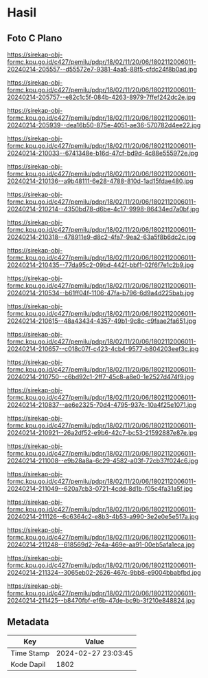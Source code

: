 # Hasil

## Foto C Plano

https://sirekap-obj-formc.kpu.go.id/c427/pemilu/pdpr/18/02/11/20/06/1802112006011-20240214-205557--d55572e7-9381-4aa5-88f5-cfdc24f8b0ad.jpg

https://sirekap-obj-formc.kpu.go.id/c427/pemilu/pdpr/18/02/11/20/06/1802112006011-20240214-205757--e82c1c5f-084b-4263-8979-7ffef242dc2e.jpg

https://sirekap-obj-formc.kpu.go.id/c427/pemilu/pdpr/18/02/11/20/06/1802112006011-20240214-205939--dea16b50-875e-4051-ae36-570782d4ee22.jpg

https://sirekap-obj-formc.kpu.go.id/c427/pemilu/pdpr/18/02/11/20/06/1802112006011-20240214-210033--6741348e-b16d-47cf-bd9d-4c88e555972e.jpg

https://sirekap-obj-formc.kpu.go.id/c427/pemilu/pdpr/18/02/11/20/06/1802112006011-20240214-210136--a9b48111-6e28-4788-810d-1ad15fdae480.jpg

https://sirekap-obj-formc.kpu.go.id/c427/pemilu/pdpr/18/02/11/20/06/1802112006011-20240214-210214--4350bd78-d6be-4c17-9998-86434ed7a0bf.jpg

https://sirekap-obj-formc.kpu.go.id/c427/pemilu/pdpr/18/02/11/20/06/1802112006011-20240214-210318--478911e9-d8c2-4fa7-9ea2-63a5f8b6dc2c.jpg

https://sirekap-obj-formc.kpu.go.id/c427/pemilu/pdpr/18/02/11/20/06/1802112006011-20240214-210435--77da95c2-09bd-442f-bbf1-02f6f7e1c2b9.jpg

https://sirekap-obj-formc.kpu.go.id/c427/pemilu/pdpr/18/02/11/20/06/1802112006011-20240214-210534--b61ff04f-1106-47fa-b796-6d9a4d225bab.jpg

https://sirekap-obj-formc.kpu.go.id/c427/pemilu/pdpr/18/02/11/20/06/1802112006011-20240214-210615--48a43434-4357-49b1-9c8c-c9faae2fa651.jpg

https://sirekap-obj-formc.kpu.go.id/c427/pemilu/pdpr/18/02/11/20/06/1802112006011-20240214-210657--c018c07f-c423-4cb4-9577-b804203eef3c.jpg

https://sirekap-obj-formc.kpu.go.id/c427/pemilu/pdpr/18/02/11/20/06/1802112006011-20240214-210750--c6bd92c1-2ff7-45c8-a8e0-1e2527d474f9.jpg

https://sirekap-obj-formc.kpu.go.id/c427/pemilu/pdpr/18/02/11/20/06/1802112006011-20240214-210837--ae6e2325-70d4-4795-937c-10a4f25e1071.jpg

https://sirekap-obj-formc.kpu.go.id/c427/pemilu/pdpr/18/02/11/20/06/1802112006011-20240214-210921--26a2df52-e9b6-42c7-bc53-21592887e87e.jpg

https://sirekap-obj-formc.kpu.go.id/c427/pemilu/pdpr/18/02/11/20/06/1802112006011-20240214-211008--e9b28a8a-6c29-4582-a03f-72cb37f024c6.jpg

https://sirekap-obj-formc.kpu.go.id/c427/pemilu/pdpr/18/02/11/20/06/1802112006011-20240214-211049--620a7cb3-0721-4cdd-8d1b-f05c4fa31a5f.jpg

https://sirekap-obj-formc.kpu.go.id/c427/pemilu/pdpr/18/02/11/20/06/1802112006011-20240214-211126--6c6364c2-e8b3-4b53-a990-3e2e0e5e517a.jpg

https://sirekap-obj-formc.kpu.go.id/c427/pemilu/pdpr/18/02/11/20/06/1802112006011-20240214-211248--618569d2-7e4a-469e-aa91-00eb5afa1eca.jpg

https://sirekap-obj-formc.kpu.go.id/c427/pemilu/pdpr/18/02/11/20/06/1802112006011-20240214-211324--3065eb02-2626-467c-9bb8-e9004bbabfbd.jpg

https://sirekap-obj-formc.kpu.go.id/c427/pemilu/pdpr/18/02/11/20/06/1802112006011-20240214-211425--b8470fbf-ef6b-47de-bc9b-3f210e848824.jpg


## Metadata

| Key        | Value               |
| ---------- | ------------------- |
| Time Stamp | 2024-02-27 23:03:45 |
| Kode Dapil | 1802                |



